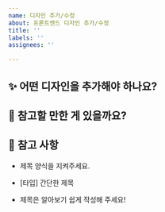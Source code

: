 ```yaml
---
name: 디자인 추가/수정
about: 프론트엔드 디자인 추가/수정
title: ''
labels: ''
assignees: ''

---
```


## :sparkles: 어떤 디자인을 추가해야 하나요?

## :rocket: 참고할 만한 게 있을까요?

## :memo: 참고 사항

- 제목 양식을 지켜주세요.

- [타입] 간단한 제목

- 제목은 알아보기 쉽게 작성해 주세요!
